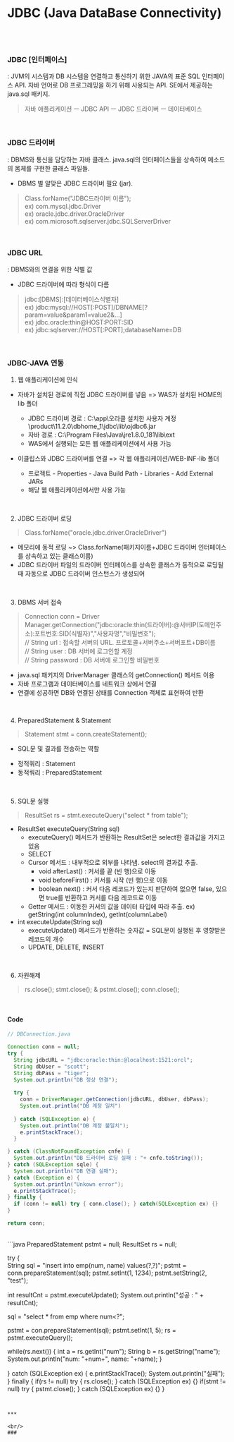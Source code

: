 JDBC (Java DataBase Connectivity)
============


<br/><br/>
### JDBC [인터페이스]
: JVM의 시스템과 DB 시스템을 연결하고 통신하기 위한 JAVA의 표준 SQL 인터페이스 API.
자바 언어로 DB 프로그래밍을 하기 위해 사용되는 API.
SE에서 제공하는 java.sql 패키지.
> 자바 애플리케이션 ㅡ JDBC API ㅡ JDBC 드라이버 ㅡ 데이터베이스

<br/>

### JDBC 드라이버
: DBMS와 통신을 담당하는 자바 클래스.
java.sql의 인터페이스들을 상속하여 메소드의 몸체를 구현한 클래스 파일들.
  + DBMS 별 알맞은 JDBC 드라이버 필요 (jar).
> Class.forName("JDBC드라이버 이름"); <br/>
> ex) com.mysql.jdbc.Driver <br/>
> ex) oracle.jdbc.driver.OracleDriver <br/>
> ex) com.microsoft.sqlserver.jdbc.SQLServerDriver
<br/>

### JDBC URL
: DBMS와의 연결을 위한 식별 값
  + JDBC 드라이버에 따라 형식이 다름
> jdbc:[DBMS]:[데이터베이스식별자] <br/>
> ex) jdbc:mysql://HOST[:POST]/DBNAME[?param=value&param1=value2&...] <br/>
> ex) jdbc.oracle:thin@HOST:PORT:SID <br/>
> ex) jdbc:sqlserver://HOST[:PORT];databaseName=DB
<br/>

### JDBC-JAVA 연동

1. 웹 애플리케이션에 인식
  * 자바가 설치된 경로에 직접 JDBC 드라이버를 넣음 => WAS가 설치된 HOME의 lib 폴더
    + JDBC 드라이버 경로 : C:\app\오라클 설치한 사용자 계정\product\11.2.0\dbhome_1\jdbc\lib\ojdbc6.jar
    + 자바 경로 : C:\Program Files\Java\jre1.8.0_181\lib\ext
    + WAS에서 실행되는 모든 웹 애플리케이션에서 사용 가능
  
  * 이클립스와 JDBC 드라이버를 연결 => 각 웹 애플리케이션/WEB-INF-lib 폴더
    + 프로젝트 - Properties - Java Build Path - Libraries - Add External JARs
    + 해당 웹 애플리케이션에서만 사용 가능
<br/>

2. JDBC 드라이버 로딩
  > Class.forName("oracle.jdbc.driver.OracleDriver")
  + 메모리에 동적 로딩 ~> Class.forName(패키지이름+JDBC 드라이버 인터페이스를 상속하고 있는 클래스이름)
  + JDBC 드라이버 파일의 드라이버 인터페이스를 상속한 클래스가 동적으로 로딩될 때 자동으로 JDBC 드라이버 인스턴스가 생성되어
<br/>

3. DBMS 서버 접속
  > Connection conn = Driver Manager.getConnection("jdbc:oracle:thin(드라이버):@서버IP(도메인주소):포트번호:SID(식별자)","사용자명","비밀번호"); <br/>
  > // String url : 접속할 서버의 URL. 프로토콜+서버주소+서버포트+DB이름 <br/>
  > // String user : DB 서버에 로그인할 계정 <br/>
  > // String password : DB 서버에 로그인할 비밀번호 <br/>
  + java.sql 패키지의 DriverManager 클래스의 getConnection() 메서드 이용
  + 자바 프로그램과 데이터베이스를 네트워크 상에서 연결
  + 연결에 성공하면 DB와 연결된 상태를 Connection 객체로 표현하여 반환
<br/>

4. PreparedStatement & Statement
  > Statement stmt = conn.createStatement();
  + SQL문 및 결과를 전송하는 역할
  
  * 정적쿼리 : Statement
  * 동적쿼리 : PreparedStatement
<br/>
  
5. SQL문 실행
  > ResultSet rs = stmt.executeQuery("select * from table");
  + ResultSet executeQuery(String sql)
    - executeQuery() 메서드가 반환하는 ResultSet은 select한 결과값을 가지고 있음
    - SELECT
    - Cursor 메서드 : 내부적으로 외부를 나타냄. select의 결과값 추출.
      - void afterLast() : 커서를 끝 (빈 행)으로 이동
      - void beforeFirst() : 커서를 시작 (빈 행)으로 이동
      - boolean next() : 커서 다음 레코드가 있는지 판단하여 없으면 false, 있으면 true를 반환하고 커서를 다음 레코드로 이동
    - Getter 메서드 : 이동한 커서의 값을 데이터 타입에 따라 추출. ex) getString(int columnIndex), getInt(columnLabel)
  + int executeUpdate(String sql)
    - executeUpdate() 메서드가 반환하는 숫자값 = SQL문이 실행된 후 영향받은 레코드의 개수
    - UPDATE, DELETE, INSERT
<br/>

6. 자원해제
  > rs.close();
  > stmt.close(); & pstmt.close();
  > conn.close();
<br/>

#### Code

```java
// DBConnection.java

Connection conn = null;
try {
  String jdbcURL = "jdbc:oracle:thin:@localhost:1521:orcl";
  String dbUser = "scott";
  String dbPass = "tiger";
  System.out.println("DB 정상 연결");
  
  try {
    conn = DriverManager.getConnection(jdbcURL, dbUser, dbPass);
    System.out.println("DB 계정 일치")
    
  } catch (SQLException e) {
    System.out.println("DB 계정 불일치");
    e.printStackTrace();
  }

} catch (ClassNotFoundException cnfe) {
  System.out.println("DB 드라이버 로딩 실패 : "+ cnfe.toString());
} catch (SQLException sqle) {
  System.out.println("DB 연결 실패");
} catch (Exception e) {
  System.out.println("Unkown error");
  e.printStackTrace();
} finally {
  if (conn != null) try { conn.close(); } catch(SQLException ex) {}
}

return conn;
```

<br/>
```java
PreparedStatement pstmt = null;
ResultSet rs = null;

try {  
  String sql = "insert into emp(num, name) values(?,?)";
  pstmt = conn.prepareStatement(sql);
  pstmt.setInt(1, 1234);
  pstmt.setString(2, "test");
  
  int resultCnt = pstmt.executeUpdate();
  System.out.println("성공 : " +  resultCnt);
  
  sql = "select * from emp where num<?";
  
  pstmt = con.prepareStatement(sql);
  pstmt.setInt(1, 5);
  rs = pstmt.executeQuery();
  
  while(rs.next()) {
    int a = rs.getInt("num");
    String b = rs.getString("name");
    System.out.println("num: "+num+", name: "+name);
  }
  
} catch (SQLException ex) {
  e.printStackTrace();
  System.out.println("실패");
} finally {
  if(rs != null) try { rs.close(); } catch (SQLException ex) {}
  if(stmt != null) try { pstmt.close(); } catch (SQLException ex) {}
}
```
  

***

<br/>
### 
